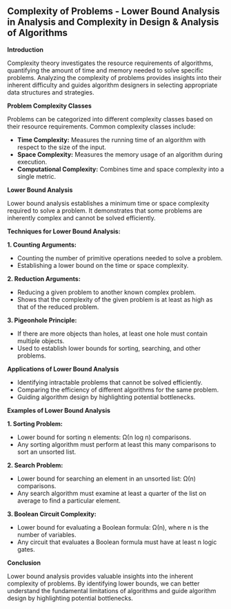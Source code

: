 ## Complexity of Problems - Lower Bound Analysis in Analysis and Complexity in Design & Analysis of Algorithms

**Introduction**

Complexity theory investigates the resource requirements of algorithms, quantifying the amount of time and memory needed to solve specific problems. Analyzing the complexity of problems provides insights into their inherent difficulty and guides algorithm designers in selecting appropriate data structures and strategies. 

**Problem Complexity Classes**

Problems can be categorized into different complexity classes based on their resource requirements. Common complexity classes include:

- **Time Complexity:** Measures the running time of an algorithm with respect to the size of the input.
- **Space Complexity:** Measures the memory usage of an algorithm during execution.
- **Computational Complexity:** Combines time and space complexity into a single metric.


**Lower Bound Analysis**

Lower bound analysis establishes a minimum time or space complexity required to solve a problem. It demonstrates that some problems are inherently complex and cannot be solved efficiently. 

**Techniques for Lower Bound Analysis:**

**1. Counting Arguments:**

- Counting the number of primitive operations needed to solve a problem.
- Establishing a lower bound on the time or space complexity.


**2. Reduction Arguments:**

- Reducing a given problem to another known complex problem.
- Shows that the complexity of the given problem is at least as high as that of the reduced problem.


**3. Pigeonhole Principle:**

- If there are more objects than holes, at least one hole must contain multiple objects.
- Used to establish lower bounds for sorting, searching, and other problems.


**Applications of Lower Bound Analysis**

- Identifying intractable problems that cannot be solved efficiently.
- Comparing the efficiency of different algorithms for the same problem.
- Guiding algorithm design by highlighting potential bottlenecks.

**Examples of Lower Bound Analysis**

**1. Sorting Problem:**

- Lower bound for sorting n elements: Ω(n log n) comparisons.
- Any sorting algorithm must perform at least this many comparisons to sort an unsorted list.


**2. Search Problem:**

- Lower bound for searching an element in an unsorted list: Ω(n) comparisons.
- Any search algorithm must examine at least a quarter of the list on average to find a particular element.


**3. Boolean Circuit Complexity:**

- Lower bound for evaluating a Boolean formula: Ω(n), where n is the number of variables.
- Any circuit that evaluates a Boolean formula must have at least n logic gates.


**Conclusion**

Lower bound analysis provides valuable insights into the inherent complexity of problems. By identifying lower bounds, we can better understand the fundamental limitations of algorithms and guide algorithm design by highlighting potential bottlenecks.
